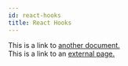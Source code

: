 ```yaml
---
id: react-hooks
title: React Hooks
---
```


This is a link to [another document.](doc3.md)  
This is a link to an [external page.](http://www.example.com)
